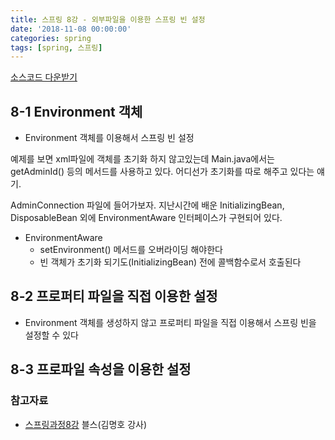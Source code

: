 ```yaml
---
title: 스프링 8강 - 외부파일을 이용한 스프링 빈 설정
date: '2018-11-08 00:00:00'
categories: spring
tags: [spring, 스프링]
---
```


<a href="http://seouliotcenter.tistory.com/72?category=663840" target="_blank">소스코드 다운받기</a>

## 8-1 Environment 객체

* Environment 객체를 이용해서 스프링 빈 설정

예제를 보면 xml파일에 객체를 초기화 하지 않고있는데
Main.java에서는 getAdminId() 등의 메서드를 사용하고 있다. 어디선가 초기화를 따로 해주고 있다는 얘기.

AdminConnection 파일에 들어가보자. 지난시간에 배운 InitializingBean, DisposableBean 외에 EnvironmentAware 인터페이스가 구현되어 있다.

* EnvironmentAware
    * setEnvironment() 메서드를 오버라이딩 해야한다
    * 빈 객체가 초기화 되기도(InitializingBean) 전에 콜백함수로서 호출된다

## 8-2 프로퍼티 파일을 직접 이용한 설정

* Environment 객체를 생성하지 않고 프로퍼티 파일을 직접 이용해서 스프링 빈을 설정할 수 있다

## 8-3 프로파일 속성을 이용한 설정


### 참고자료

* <a href="http://seouliotcenter.tistory.com/72?category=663840" target="_blank">스프링과정8강</a> 블스(김명호 강사)
